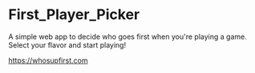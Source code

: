 # First_Player_Picker

A simple web app to decide who goes first when you're playing a game. Select your flavor and start playing!

https://whosupfirst.com
